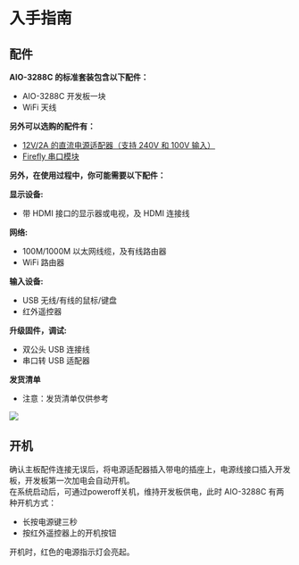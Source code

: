 # 入手指南

## 配件

**AIO-3288C 的标准套装包含以下配件：**

* AIO-3288C 开发板一块
* WiFi 天线

**另外可以选购的配件有：**

* [12V/2A 的直流电源适配器（支持 240V 和 100V 输入）](https://store.t-firefly.com/goods.php?id=31)  
* [Firefly 串口模块](https://item.taobao.com/item.htm?spm=a1z10.5-c.w4002-12605442688.14.aa5e1e8srwECg&id=546045713700)  

**另外，在使用过程中，你可能需要以下配件：**    

**显示设备:**

* 带 HDMI 接口的显示器或电视，及 HDMI 连接线

**网络:**

* 100M/1000M 以太网线缆，及有线路由器
* WiFi 路由器

**输入设备:**

* USB 无线/有线的鼠标/键盘
* 红外遥控器

**升级固件，调试:**

* 双公头 USB 连接线
* 串口转 USB 适配器
 
**发货清单**

* 注意：发货清单仅供参考

![](img/started.jpg)

## 开机

确认主板配件连接无误后，将电源适配器插入带电的插座上，电源线接口插入开发板，开发板第一次加电会自动开机。   
在系统启动后，可通过poweroff关机，维持开发板供电，此时 AIO-3288C 有两种开机方式：

* 长按电源键三秒
* 按红外遥控器上的开机按钮

开机时，红色的电源指示灯会亮起。

